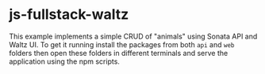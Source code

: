 # js-fullstack-waltz

This example implements a simple CRUD of "animals" using Sonata API and Waltz UI.
To get it running install the packages from both `api` and `web` folders then open these folders in different terminals and serve the application using the npm scripts.
